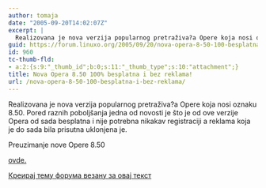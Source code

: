 ```yaml
---
author: tomaja
date: "2005-09-20T14:02:07Z"
excerpt: |
  Realizovana je nova verzija popularnog pretraživa?a Opere koja nosi oznaku 8.50. Pored raznih poboljšanja jedna od novosti je što je od ove verzije Opera od sada besplatna i nije potrebna nikakav registraciji a reklama koja je do sada bila prisutna uklonjena je.<br />
guid: https://forum.linuxo.org/2005/09/20/nova-opera-8-50-100-besplatna-i-bez-reklama/
id: 960
tc-thumb-fld:
- a:2:{s:9:"_thumb_id";b:0;s:11:"_thumb_type";s:10:"attachment";}
title: Nova Opera 8.50 100% besplatna i bez reklama!
url: /nova-opera-8-50-100-besplatna-i-bez-reklama/
---
```

Realizovana je nova verzija popularnog pretraživa?a Opere koja nosi oznaku 8.50. Pored raznih poboljšanja jedna od novosti je što je od ove verzije Opera od sada besplatna i nije potrebna nikakav registraciji a reklama koja je do sada bila prisutna uklonjena je.  
<!--break-->Preuzimanje nove Opere 8.50 

[ovde.](http://www.opera.com/) 

[Креирај тему форума везану за овај текст](https://linuxo.org/nova-tema-na-forumu/?se_pid=960)